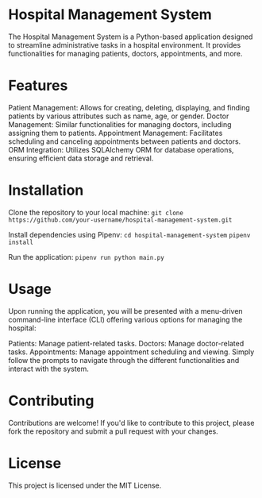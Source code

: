 # Hospital Management System

The Hospital Management System is a Python-based application designed to streamline administrative tasks in a hospital environment. It provides functionalities for managing patients, doctors, appointments, and more.

# Features

Patient Management: Allows for creating, deleting, displaying, and finding patients by various attributes such as name, age, or gender.
Doctor Management: Similar functionalities for managing doctors, including assigning them to patients.
Appointment Management: Facilitates scheduling and canceling appointments between patients and doctors.
ORM Integration: Utilizes SQLAlchemy ORM for database operations, ensuring efficient data storage and retrieval.

# Installation

Clone the repository to your local machine:
```git clone https://github.com/your-username/hospital-management-system.git```

Install dependencies using Pipenv:
```cd hospital-management-system```
```pipenv install```

Run the application:
```pipenv run python main.py```

# Usage

Upon running the application, you will be presented with a menu-driven command-line interface (CLI) offering various options for managing the hospital:

Patients: Manage patient-related tasks.
Doctors: Manage doctor-related tasks.
Appointments: Manage appointment scheduling and viewing.
Simply follow the prompts to navigate through the different functionalities and interact with the system.

# Contributing

Contributions are welcome! If you'd like to contribute to this project, please fork the repository and submit a pull request with your changes.

# License

This project is licensed under the MIT License.

